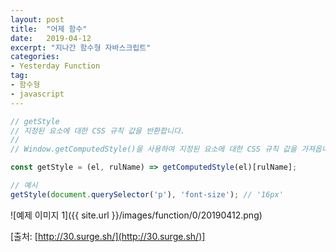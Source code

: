 ```yaml
---
layout: post
title:  "어제 함수"
date:   2019-04-12
excerpt: "지나간 함수형 자바스크립트"
categories:
- Yesterday Function
tag:
- 함수형
- javascript
---
```


```javascript
// getStyle
// 지정된 요소에 대한 CSS 규칙 값을 반환합니다.
//
// Window.getComputedStyle()을 사용하여 지정된 요소에 대한 CSS 규칙 값을 가져옵니다.

const getStyle = (el, rulName) => getComputedStyle(el)[rulName];

// 예시
getStyle(document.querySelector('p'), 'font-size'); // '16px'
```

![예제 이미지 1]({{ site.url }}/images/function/0/20190412.png)

[출처: [http://30.surge.sh/](http://30.surge.sh/)]
